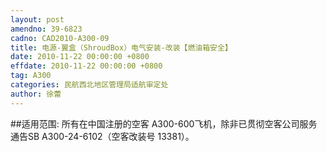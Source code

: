 ```yaml
---
layout: post
amendno: 39-6823
cadno: CAD2010-A300-09
title: 电源-翼盒（ShroudBox）电气安装-改装【燃油箱安全】
date: 2010-11-22 00:00:00 +0800
effdate: 2010-11-22 00:00:00 +0800
tag: A300
categories: 民航西北地区管理局适航审定处
author: 徐蕾
---
```


##适用范围:
所有在中国注册的空客 A300-600飞机，除非已贯彻空客公司服务通告SB A300-24-6102（空客改装号 13381）。


